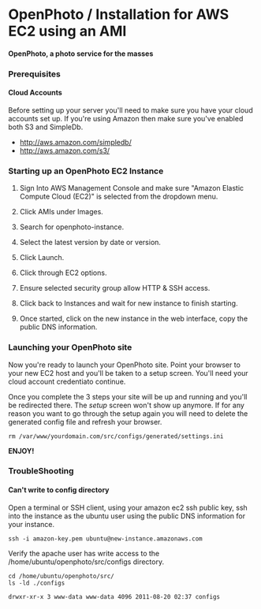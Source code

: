 OpenPhoto / Installation for AWS EC2 using an AMI
=======================
#### OpenPhoto, a photo service for the masses

### Prerequisites

#### Cloud Accounts

Before setting up your server you'll need to make sure you have your cloud accounts set up. If you're using Amazon then make sure you've enabled both S3 and SimpleDb.

* http://aws.amazon.com/simpledb/
* http://aws.amazon.com/s3/

### Starting up an OpenPhoto EC2 Instance

1. Sign Into AWS Management Console and make sure "Amazon Elastic Compute Cloud (EC2)" is selected from the dropdown menu.

1. Click AMIs under Images.

1. Search for openphoto-instance.

1. Select the latest version by date or version.

1. Click Launch.

1. Click through EC2 options.

1. Ensure selected security group allow HTTP & SSH access.

1. Click back to Instances and wait for new instance to finish starting.

1. Once started, click on the new instance in the web interface, copy the public DNS information.

### Launching your OpenPhoto site

Now you're ready to launch your OpenPhoto site. Point your browser to your new EC2 host and you'll be taken to a setup screen. You'll need your cloud account credentiato continue.

Once you complete the 3 steps your site will be up and running and you'll be redirected there. The _setup_ screen won't show up anymore. If for any reason you want to go through the setup again you will need to delete the generated config file and refresh your browser.

    rm /var/www/yourdomain.com/src/configs/generated/settings.ini

**ENJOY!**

### TroubleShooting

#### Can't write to config directory
Open a terminal or SSH client, using your amazon ec2 ssh public key, ssh into the instance as the ubuntu user using the public DNS information for your instance.

	ssh -i amazon-key.pem ubuntu@new-instance.amazonaws.com

Verify the apache user has write access to the /home/ubuntu/openphoto/src/configs directory.

	cd /home/ubuntu/openphoto/src/
	ls -ld ./configs

	drwxr-xr-x 3 www-data www-data 4096 2011-08-20 02:37 configs
